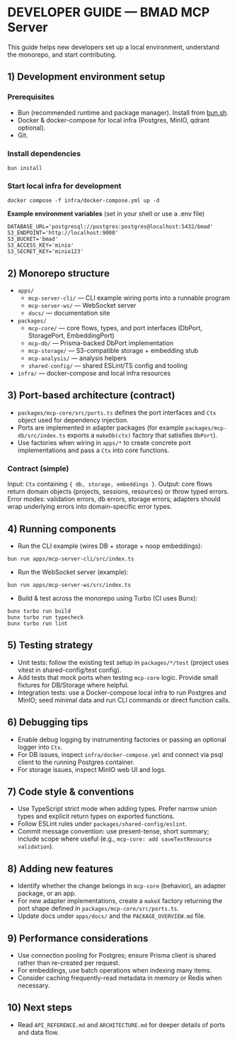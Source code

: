 
# DEVELOPER GUIDE — BMAD MCP Server

This guide helps new developers set up a local environment, understand the monorepo, and start contributing.

## 1) Development environment setup

### Prerequisites

- Bun (recommended runtime and package manager). Install from [bun.sh](https://bun.sh).
- Docker & docker-compose for local infra (Postgres, MinIO, qdrant optional).
- Git.

### Install dependencies

```pwsh
bun install
```

### Start local infra for development

```pwsh
docker compose -f infra/docker-compose.yml up -d
```

**Example environment variables** (set in your shell or use a .env file)

```pwsh
DATABASE_URL='postgresql://postgres:postgres@localhost:5432/bmad'
S3_ENDPOINT='http://localhost:9000'
S3_BUCKET='bmad'
S3_ACCESS_KEY='minio'
S3_SECRET_KEY='minio123'
```

## 2) Monorepo structure

- `apps/`
  - `mcp-server-cli/` — CLI example wiring ports into a runnable program
  - `mcp-server-ws/` — WebSocket server
  - `docs/` — documentation site
- `packages/`
  - `mcp-core/` — core flows, types, and port interfaces (DbPort, StoragePort, EmbeddingPort)
  - `mcp-db/` — Prisma-backed DbPort implementation
  - `mcp-storage/` — S3-compatible storage + embedding stub
  - `mcp-analysis/` — analysis helpers
  - `shared-config/` — shared ESLint/TS config and tooling
- `infra/` — docker-compose and local infra resources

## 3) Port-based architecture (contract)

- `packages/mcp-core/src/ports.ts` defines the port interfaces and `Ctx` object used for dependency injection.
- Ports are implemented in adapter packages (for example `packages/mcp-db/src/index.ts` exports a `makeDb(ctx)` factory that satisfies `DbPort`).
- Use factories when wiring in `apps/*` to create concrete port implementations and pass a `Ctx` into core functions.

### Contract (simple)

Input: `Ctx` containing `{ db, storage, embeddings }`.
Output: core flows return domain objects (projects, sessions, resources) or throw typed errors.
Error modes: validation errors, db errors, storage errors; adapters should wrap underlying errors into domain-specific error types.

## 4) Running components

- Run the CLI example (wires DB + storage + noop embeddings):

```pwsh
bun run apps/mcp-server-cli/src/index.ts
```

- Run the WebSocket server (example):

```pwsh
bun run apps/mcp-server-ws/src/index.ts
```

- Build & test across the monorepo using Turbo (CI uses Bunx):

```pwsh
bunx turbo run build
bunx turbo run typecheck
bunx turbo run lint
```

## 5) Testing strategy

- Unit tests: follow the existing test setup in `packages/*/test` (project uses vitest in shared-config/test config).
- Add tests that mock ports when testing `mcp-core` logic. Provide small fixtures for DB/Storage where helpful.
- Integration tests: use a Docker-compose local infra to run Postgres and MinIO; seed minimal data and run CLI commands or direct function calls.

## 6) Debugging tips

- Enable debug logging by instrumenting factories or passing an optional logger into `Ctx`.
- For DB issues, inspect `infra/docker-compose.yml` and connect via psql client to the running Postgres container.
- For storage issues, inspect MinIO web UI and logs.

## 7) Code style & conventions

- Use TypeScript strict mode when adding types. Prefer narrow union types and explicit return types on exported functions.
- Follow ESLint rules under `packages/shared-config/eslint`.
- Commit message convention: use present-tense, short summary; include scope where useful (e.g., `mcp-core: add saveTextResource validation`).

## 8) Adding new features

- Identify whether the change belongs in `mcp-core` (behavior), an adapter package, or an app.
- For new adapter implementations, create a `makeX` factory returning the port shape defined in `packages/mcp-core/src/ports.ts`.
- Update docs under `apps/docs/` and the `PACKAGE_OVERVIEW.md` file.

## 9) Performance considerations

- Use connection pooling for Postgres; ensure Prisma client is shared rather than re-created per request.
- For embeddings, use batch operations when indexing many items.
- Consider caching frequently-read metadata in memory or Redis when necessary.

## 10) Next steps

- Read `API_REFERENCE.md` and `ARCHITECTURE.md` for deeper details of ports and data flow.


